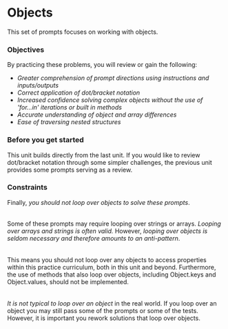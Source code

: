 # Objects

This set of prompts focuses on working with objects.

### Objectives
By practicing these problems, you will review or gain the following:
- *Greater comprehension of prompt directions using instructions and inputs/outputs*
- *Correct application of dot/bracket notation*
- *Increased confidence solving complex objects without the use of 'for...in' iterations or built in methods*
- *Accurate understanding of object and array differences*
- *Ease of traversing nested structures* 
  
### Before you get started
This unit builds directly from the last unit. If you would like to review dot/bracket notation through some simpler challenges, the previous unit provides some prompts serving as a review.

### Constraints

Finally, *you should not loop over objects to solve these prompts*.  
######
Some of these prompts may require looping over strings or arrays. *Looping over arrays and strings is often valid.* However, *looping over objects is seldom necessary and therefore amounts to an anti-pattern*.  
######
This means you should not loop over any objects to access properties within this practice curriculum, both in this unit and beyond. Furthermore, the use of methods that also loop over objects, including Object.keys and Object.values, should not be implemented.  
######
*It is not typical to loop over an object* in the real world. If you loop over an object you may still pass some of the prompts or some of the tests. However, it is important you rework solutions that loop over objects.